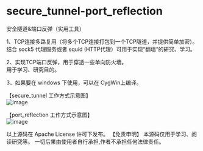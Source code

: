 # secure_tunnel-port_reflection<br>
安全隧道&amp;端口反弹（实用工具）<br>

1、TCP连接多路复用（将多个TCP连接打包到一个TCP隧道，并提供简单加密）。 <br>
   结合 sock5 代理服务或者 squid (HTTP代理）可用于实现“翻墙”的研究、学习。<br> 

2、实现TCP端口反弹，用于穿透一些单向防火墙。 <br>
  用于学习、研究目的。<br>

3、如果要在 windows 下使用，可以在 CygWin上编译。<br>


【secure_tunnel 工作方式示意图】<br>
![image](https://raw.githubusercontent.com/wanpf/secure_tunnel-port_reflection/master/secure_tunnel.png)

【port_reflection 工作方式示意图】<br>
![image](https://raw.githubusercontent.com/wanpf/secure_tunnel-port_reflection/master/port_reflection.png)

以上源码在 Apache License 许可下发布。
【免责申明】
本源码仅用于学习、阅读研究等。
一切后果由使用者自行承担,作者不承担任何法律责任。
